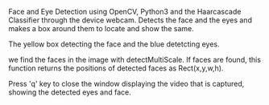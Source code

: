 Face and Eye Detection using OpenCV, Python3 and the Haarcascade Classifier through the device webcam.
Detects the face and the eyes and makes a box around them to locate and show the same.

The yellow box detecting the face and the blue detetcting eyes.

we find the faces in the image with detectMultiScale. If faces are found, this function returns the positions of detected faces as Rect(x,y,w,h).

Press 'q' key to close the window displaying the video that is captured, showing the detected eyes and face.

